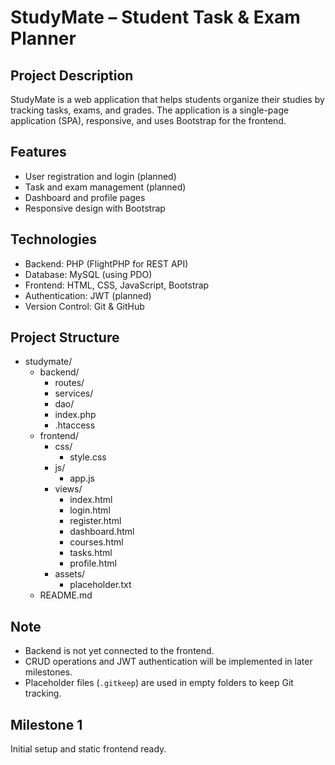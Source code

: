 # StudyMate – Student Task & Exam Planner

## Project Description
StudyMate is a web application that helps students organize their studies by tracking tasks, exams, and grades. The application is a single-page application (SPA), responsive, and uses Bootstrap for the frontend.

## Features
- User registration and login (planned)
- Task and exam management (planned)
- Dashboard and profile pages
- Responsive design with Bootstrap

## Technologies
- Backend: PHP (FlightPHP for REST API)
- Database: MySQL (using PDO)
- Frontend: HTML, CSS, JavaScript, Bootstrap
- Authentication: JWT (planned)
- Version Control: Git & GitHub

## Project Structure

- studymate/
  - backend/
    - routes/
    - services/
    - dao/
    - index.php
    - .htaccess
  - frontend/
    - css/
      - style.css
    - js/
      - app.js
    - views/
      - index.html
      - login.html
      - register.html
      - dashboard.html
      - courses.html
      - tasks.html
      - profile.html
    - assets/
      - placeholder.txt
  - README.md



## Note
- Backend is not yet connected to the frontend.  
- CRUD operations and JWT authentication will be implemented in later milestones.  
- Placeholder files (`.gitkeep`) are used in empty folders to keep Git tracking.

## Milestone 1
Initial setup and static frontend ready.
